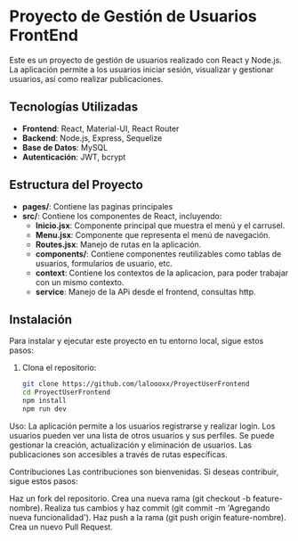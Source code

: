 # Proyecto de Gestión de Usuarios FrontEnd

Este es un proyecto de gestión de usuarios realizado con React y Node.js. La aplicación permite a los usuarios iniciar sesión, visualizar y gestionar usuarios, así como realizar publicaciones.

## Tecnologías Utilizadas

- **Frontend**: React, Material-UI, React Router
- **Backend**: Node.js, Express, Sequelize
- **Base de Datos**: MySQL
- **Autenticación**: JWT, bcrypt

## Estructura del Proyecto

- **pages/**: Contiene las paginas principales
- **src/**: Contiene los componentes de React, incluyendo:
  - **Inicio.jsx**: Componente principal que muestra el menú y el carrusel.
  - **Menu.jsx**: Componente que representa el menú de navegación.
  - **Routes.jsx**: Manejo de rutas en la aplicación.
  - **components/**: Contiene componentes reutilizables como tablas de usuarios, formularios de usuario, etc.
  - **context**: Contiene los contextos de la aplicacion, para poder trabajar con un mismo contexto.
  - **service**: Manejo de la APi desde el frontend, consultas http.



## Instalación

Para instalar y ejecutar este proyecto en tu entorno local, sigue estos pasos:

1. Clona el repositorio:
   ```bash
   git clone https://github.com/laloooxx/ProyectUserFrontend
   cd ProyectUserFrontend
   npm install
   npm run dev


Uso: 
La aplicación permite a los usuarios registrarse y realizar login.
Los usuarios pueden ver una lista de otros usuarios y sus perfiles.
Se puede gestionar la creación, actualización y eliminación de usuarios.
Las publicaciones son accesibles a través de rutas específicas.


Contribuciones
Las contribuciones son bienvenidas. Si deseas contribuir, sigue estos pasos:

Haz un fork del repositorio.
Crea una nueva rama (git checkout -b feature-nombre).
Realiza tus cambios y haz commit (git commit -m 'Agregando nueva funcionalidad').
Haz push a la rama (git push origin feature-nombre).
Crea un nuevo Pull Request.
